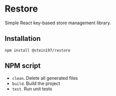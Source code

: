 # Restore
Simple React key-based store management library.

## Installation
```
npm install @stein197/restore
```

## NPM script
- `clean`. Delete all generated files
- `build`. Build the project
- `test`. Run unit tests
